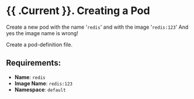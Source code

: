 # {{ .Current }}. Creating a Pod

Create a new pod with the name '`redis`' and with the image '`redis:123`'
And yes the image name is wrong!

Create a pod-definition file.

## Requirements:
- **Name**: `redis`
- **Image Name**: `redis:123`
- **Namespace**: `default`

